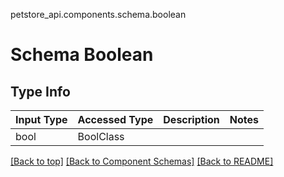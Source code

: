 petstore_api.components.schema.boolean
# Schema Boolean

## Type Info
Input Type | Accessed Type | Description | Notes
------------ | ------------- | ------------- | -------------
bool | BoolClass |  |

[[Back to top]](#top) [[Back to Component Schemas]](../../../README.md#Component-Schemas) [[Back to README]](../../../README.md)
